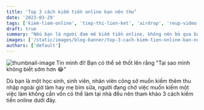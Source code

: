 ```yaml
---
title: 'Top 3 cách kiếm tiền online bạn nên thử'
date: '2023-03-29'
tags: ['kiem-tiem-online', 'tiep-thi-lien-ket', 'airdrop', 'reup-video']
draft: true
summary: "Nếu bạn là người đam mê kiếm tiền online, không nên bỏ qua bài viết này. Trong bài này mình sẽ nói một vài phương pháp có thể kiếm tiền online tại nhà một cách dễ hiểu nhất."
images: ['/static/images/blog-banner/top-3-cach-kiem-tien-online-ban-nen-thu.jpg']
authors: ['default']
---
```

![thumbnail-image Tin mình đi! Bạn có thể sẽ thốt lên rằng "Tại sao mình không biết sớm hơn 😂"](/static/images/blog-banner/top-3-cach-kiem-tien-online-ban-nen-thu.jpg)

Dù bạn là một học sinh, sinh viên, nhân viên công sở muốn kiếm thêm thu nhập ngoài giờ làm hay mẹ bỉm sữa, người đang chờ việc muốn kiếm một việc làm không cần vốn có thể làm tại nhà đều nên tham khảo 3 cách kiếm tiền online dưới đây.